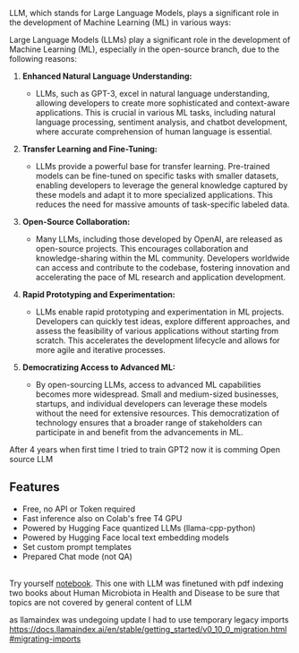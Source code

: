 LLM, which stands for Large Language Models, plays a significant role in the development of Machine Learning (ML) in various ways:

Large Language Models (LLMs) play a significant role in the development of Machine Learning (ML), especially in the open-source branch, due to the following reasons:

1. **Enhanced Natural Language Understanding:**
   - LLMs, such as GPT-3, excel in natural language understanding, allowing developers to create more sophisticated and context-aware applications. This is crucial in various ML tasks, including natural language processing, sentiment analysis, and chatbot development, where accurate comprehension of human language is essential.

2. **Transfer Learning and Fine-Tuning:**
   - LLMs provide a powerful base for transfer learning. Pre-trained models can be fine-tuned on specific tasks with smaller datasets, enabling developers to leverage the general knowledge captured by these models and adapt it to more specialized applications. This reduces the need for massive amounts of task-specific labeled data.

3. **Open-Source Collaboration:**
   - Many LLMs, including those developed by OpenAI, are released as open-source projects. This encourages collaboration and knowledge-sharing within the ML community. Developers worldwide can access and contribute to the codebase, fostering innovation and accelerating the pace of ML research and application development.

4. **Rapid Prototyping and Experimentation:**
   - LLMs enable rapid prototyping and experimentation in ML projects. Developers can quickly test ideas, explore different approaches, and assess the feasibility of various applications without starting from scratch. This accelerates the development lifecycle and allows for more agile and iterative processes.

5. **Democratizing Access to Advanced ML:**
   - By open-sourcing LLMs, access to advanced ML capabilities becomes more widespread. Small and medium-sized businesses, startups, and individual developers can leverage these models without the need for extensive resources. This democratization of technology ensures that a broader range of stakeholders can participate in and benefit from the advancements in ML.


After 4 years when first time I tried to train GPT2 now it is comming Open source LLM

## **Features**
- Free, no API or Token required
- Fast inference also on Colab's free T4 GPU
- Powered by Hugging Face quantized LLMs (llama-cpp-python)
- Powered by Hugging Face local text embedding models
- Set custom prompt templates
- Prepared Chat mode (not QA)
<br><br>

Try yourself [notebook](https://github.com/len-sla/GPT_finetuned_with_own_text/blob/main/LlamaIndex_RAG.ipynb). This one with LLM was finetuned with pdf indexing two books about 
Human Microbiota  in Health and Disease to be sure that topics are not covered by general content of LLM

as llamaindex was undegoing update I had to use temporary legacy imports 
https://docs.llamaindex.ai/en/stable/getting_started/v0_10_0_migration.html#migrating-imports
